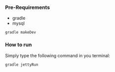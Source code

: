 ### Pre-Requirements

-   gradle
-   mysql

```
gradle makeDev
```

### How to run

Simply type the following command in you terminal:

```
gradle jettyRun
```


